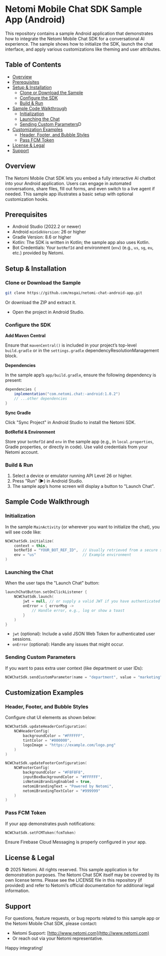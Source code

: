 # Netomi Mobile Chat SDK Sample App (Android)

This repository contains a sample Android application that demonstrates how to integrate the Netomi Mobile Chat SDK for a conversational AI experience. The sample shows how to initialize the SDK, launch the chat interface, and apply various customizations like theming and user attributes.

## Table of Contents
- [Overview](#overview)
- [Prerequisites](#prerequisites)
- [Setup & Installation](#setup--installation)
    - [Clone or Download the Sample](#clone-or-download-the-sample)
    - [Configure the SDK](#configure-the-sdk)
    - [Build & Run](#build--run)
- [Sample Code Walkthrough](#sample-code-walkthrough)
    - [Initialization](#initialization)
    - [Launching the Chat](#launching-the-chat)
    - [Sending Custom Parameters](#sending-custom-parameters)D
- [Customization Examples](#customization-examples)
    - [Header, Footer, and Bubble Styles](#header-footer-and-bubble-styles)
    - [Pass FCM Token](#pass-fcm-token)
- [License & Legal](#license--legal)
- [Support](#support)

## Overview

The Netomi Mobile Chat SDK lets you embed a fully interactive AI chatbot into your Android application. Users can engage in automated conversations, share files, fill out forms, and even switch to a live agent if needed. This sample app illustrates a basic setup with optional customization hooks.

## Prerequisites

- Android Studio (2022.2 or newer)
- Android `minSdkVersion`: 26 or higher
- Gradle Version: 8.6 or higher
- Kotlin: The SDK is written in Kotlin; the sample app also uses Kotlin.
- Bot Credentials: Your `botRefId` and environment (`env`) (e.g., `us`, `sg`, `eu`, etc.) provided by Netomi.

## Setup & Installation

### Clone or Download the Sample

```bash
git clone https://github.com/msgai/netomi-chat-android-app.git
```
Or download the ZIP and extract it.

- Open the project in Android Studio.

### Configure the SDK

**Add Maven Central**

Ensure that `mavenCentral()` is included in your project’s top-level `build.gradle` or in the `settings.gradle` dependencyResolutionManagement block.

**Dependencies**

In the sample app’s `app/build.gradle`, ensure the following dependency is present:

```gradle
dependencies {
    implementation("com.netomi.chat:-android:1.0.2")
    // ...other dependencies
}
```

**Sync Gradle**

Click "Sync Project" in Android Studio to install the Netomi SDK.

**BotRefId & Environment**

Store your `botRefId` and `env` in the sample app (e.g., in `local.properties`, Gradle properties, or directly in code). Use valid credentials from your Netomi account.

### Build & Run

1. Select a device or emulator running API Level 26 or higher.
2. Press "Run" (▶) in Android Studio.
3. The sample app’s home screen will display a button to "Launch Chat".

## Sample Code Walkthrough

### Initialization

In the sample `MainActivity` (or wherever you want to initialize the chat), you will see code like:

```kotlin
NCWChatSdk.initialize(
    context = this,
    botRefId = "YOUR_BOT_REF_ID",  // Usually retrieved from a secure store
    env = "us"                     // Example environment
)
```

### Launching the Chat

When the user taps the "Launch Chat" button:

```kotlin
launchChatButton.setOnClickListener {
    NCWChatSdk.launch(
        jwt = null, // or supply a valid JWT if you have authenticated users
        onError = { errorMsg ->
            // Handle error, e.g., log or show a toast
        }
    )
}
```

- `jwt` (optional): Include a valid JSON Web Token for authenticated user sessions.
- `onError` (optional): Handle any issues that might occur.

### Sending Custom Parameters

If you want to pass extra user context (like department or user IDs):

```kotlin
NCWChatSdk.sendCustomParameter(name = "department", value = "marketing")
```

## Customization Examples

### Header, Footer, and Bubble Styles

Configure chat UI elements as shown below:

```kotlin
NCWChatSdk.updateHeaderConfiguration(
    NCWHeaderConfig(
        backgroundColor = "#FFFFFF",
        tintColor = "#000000",
        logoImage = "https://example.com/logo.png"
    )
)

NCWChatSdk.updateFooterConfiguration(
    NCWFooterConfig(
        backgroundColor = "#F8F8F8",
        inputBoxBackgroundColor = "#FFFFFF",
        isNetomiBrandingEnabled = true,
        netomiBrandingText = "Powered by Netomi",
        netomiBrandingTextColor = "#999999"
    )
)
```

### Pass FCM Token

If your app demonstrates push notifications:

```kotlin
NCWChatSdk.setFCMToken(fcmToken)
```

Ensure Firebase Cloud Messaging is properly configured in your app.

## License & Legal

© 2025 Netomi. All rights reserved. This sample application is for demonstration purposes. The Netomi Chat SDK itself may be covered by its own license terms. Please see the LICENSE file in this repository (if provided) and refer to Netomi’s official documentation for additional legal information.

## Support

For questions, feature requests, or bug reports related to this sample app or the Netomi Mobile Chat SDK, please contact:
- Netomi Support: [http://www.netomi.com](http://www.netomi.com)
- Or reach out via your Netomi representative.

Happy integrating!
